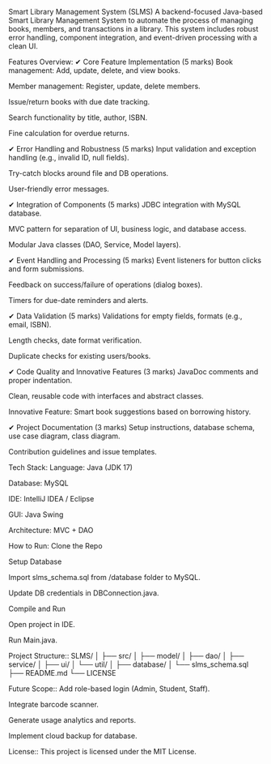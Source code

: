 Smart Library Management System (SLMS)
A backend-focused Java-based Smart Library Management System to automate the process of managing books, members, and transactions in a library. This system includes robust error handling, component integration, and event-driven processing with a clean UI.

Features Overview:
✔ Core Feature Implementation (5 marks)
Book management: Add, update, delete, and view books.

Member management: Register, update, delete members.

Issue/return books with due date tracking.

Search functionality by title, author, ISBN.

Fine calculation for overdue returns.

✔ Error Handling and Robustness (5 marks)
Input validation and exception handling (e.g., invalid ID, null fields).

Try-catch blocks around file and DB operations.

User-friendly error messages.

✔ Integration of Components (5 marks)
JDBC integration with MySQL database.

MVC pattern for separation of UI, business logic, and database access.

Modular Java classes (DAO, Service, Model layers).

✔ Event Handling and Processing (5 marks)
Event listeners for button clicks and form submissions.

Feedback on success/failure of operations (dialog boxes).

Timers for due-date reminders and alerts.

✔ Data Validation (5 marks)
Validations for empty fields, formats (e.g., email, ISBN).

Length checks, date format verification.

Duplicate checks for existing users/books.

✔ Code Quality and Innovative Features (3 marks)
JavaDoc comments and proper indentation.

Clean, reusable code with interfaces and abstract classes.

Innovative Feature: Smart book suggestions based on borrowing history.

✔ Project Documentation (3 marks)
Setup instructions, database schema, use case diagram, class diagram.

Contribution guidelines and issue templates.

Tech Stack:
Language: Java (JDK 17)

Database: MySQL

IDE: IntelliJ IDEA / Eclipse

GUI: Java Swing

Architecture: MVC + DAO

How to Run:
Clone the Repo

Setup Database

Import slms_schema.sql from /database folder to MySQL.

Update DB credentials in DBConnection.java.

Compile and Run

Open project in IDE.

Run Main.java.

Project Structure::
SLMS/
│
├── src/
│   ├── model/
│   ├── dao/
│   ├── service/
│   ├── ui/
│   └── util/
│
├── database/
│   └── slms_schema.sql
├── README.md
└── LICENSE

Future Scope::
Add role-based login (Admin, Student, Staff).

Integrate barcode scanner.

Generate usage analytics and reports.

Implement cloud backup for database.

License::
This project is licensed under the MIT License.

